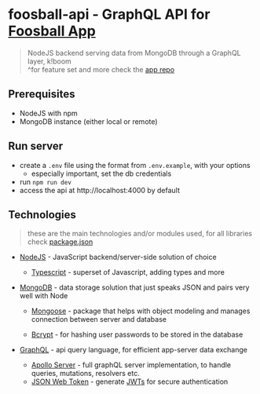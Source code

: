 # foosball-api - GraphQL API for [Foosball App](https://github.com/petr166/foosball-app)

> NodeJS backend serving data from MongoDB through a GraphQL layer, k!boom  
> ^for feature set and more check the [app repo](https://github.com/petr166/foosball-app)

## Prerequisites

- NodeJS with npm
- MongoDB instance (either local or remote)

## Run server

- create a `.env` file using the format from `.env.example`, with your options
  - especially important, set the db credentials
- run `npm run dev`
- access the api at http://localhost:4000 by default

## Technologies

> these are the main technologies and/or modules used, for all libraries check [package.json](package.json)

- [NodeJS](https://nodejs.org/) - JavaScript backend/server-side solution of choice

  - [Typescript](https://www.typescriptlang.org) - superset of Javascript, adding types and more

- [MongoDB](https://www.mongodb.com/) - data storage solution that just speaks JSON and pairs very well with Node

  - [Mongoose](http://mongoosejs.com/) - package that helps with object modeling and manages connection between server and database

  - [Bcrypt](https://github.com/kelektiv/node.bcrypt.js) - for hashing user passwords to be stored in the database

- [GraphQL](https://graphql.org) - api query language, for efficient app-server data exchange
  - [Apollo Server](https://github.com/apollographql/apollo-server) - full graphQL server implementation, to handle queries, mutations, resolvers etc.
  - [JSON Web Token](https://github.com/auth0/node-jsonwebtoken) - generate [JWTs](https://jwt.io) for secure authentication
